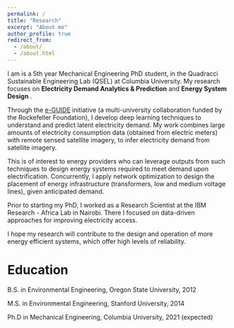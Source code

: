 ```yaml
---
permalink: /
title: "Research"
excerpt: "About me"
author_profile: true
redirect_from: 
  - /about/
  - /about.html
---
```


I am is a 5th year Mechanical Engineering PhD student, in the Quadracci Sustainable Engineering Lab (QSEL) at Columbia University. My research focuses on **Electricity Demand Analytics & Prediction** and **Energy System Design** .

Through the [e-GUIDE](https://eguide.io) initiative (a multi-university collaboration funded by the Rockefeller Foundation), I develop deep learning techniques to understand and predict latent electricity demand. My work combines large amounts of electricity consumption data (obtained from electric meters) with remote sensed satellite imagery, to infer electricity demand from satellite imagery.

This is of interest to energy providers who can leverage outputs from such techniques to design energy systems required to meet demand upon electrification.  Concurrently, I apply network optimization to design the placement of energy infrastructure (transformers, low and medium voltage lines), given anticipated demand. 

Prior to starting my PhD, I worked as a Research Scientist at the IBM Research - Africa Lab in Nairobi. There I focused on data-driven approaches for improving electricity access.

I hope my research will contribute to the design and operation of more energy efficient systems, which offer high levels of reliability. 

Education
======
<i class="fas fa-graduation-cap"></i> B.S. in Environmental Engineering, Oregon State University, 2012    

<i class="fas fa-graduation-cap"></i> M.S. in Environmental Engineering, Stanford University, 2014  

<i class="fas fa-graduation-cap"></i> Ph.D in Mechanical Engineering, Columbia University, 2021 (expected)  
